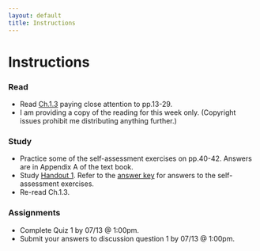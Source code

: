 ```yaml
---
layout: default
title: Instructions
---
```



# Instructions #


### Read
+ Read [Ch.1.3](/Teaching/Intro/1/ch1.3.pdf) paying close attention to pp.13-29. 
+ I am providing a copy of the reading for this week only. (Copyright issues prohibit me distributing anything further.)

### Study
+ Practice some of the self-assessment exercises on pp.40-42. Answers are in Appendix A of the text book.
+ Study [Handout 1](/Teaching/Intro/1/Handout). Refer to the [answer key](/Teaching/Intro/1/Answers) for answers to the self-assessment exercises. 
+ Re-read Ch.1.3.


### Assignments
+ Complete Quiz 1 by 07/13 @ 1:00pm.
+ Submit your answers to discussion question 1 by 07/13 @ 1:00pm.